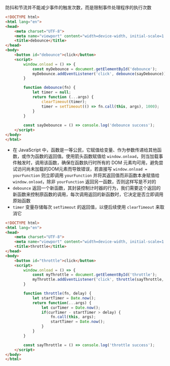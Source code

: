 防抖和节流并不能减少事件的触发次数，而是限制事件处理程序的执行次数

```HTML
<!DOCTYPE html>
<html lang="en">
<head>
    <meta charset="UTF-8">
    <meta name="viewport" content="width=device-width, initial-scale=1.0">
    <title>debounce</title>
</head>
<body>
    <button id="debounce">click</button>
    <script>
        window.onload = () => {
            const myDebounce = document.getElementById('debounce');
            myDebounce.addEventListener('click', debounce(sayDebounce));
        }

        function debounce(fn) {
            let timer = null;
            return function (...args) {
                clearTimeout(timer);
                timer = setTimeout(() => fn.call(this, args), 1000);
            }
        }
  
        const sayDebounce = () => console.log('debounce success');
    </script>
</body>
</html>
```

* 在 JavaScript 中，函数是一等公民，它赋值给变量、作为参数传递给其他函数，或作为函数的返回值。使用箭头函数赋值给 `window.onload`，则当加载事件触发时，调用该函数，确保在函数执行时所有的 DOM 元素均可用，避免尝试访问尚未加载的DOM元素而导致错误，若直接写  `window.onload = yourFunction` 则立即调用 `yourFunction` 并将其返回值而非函数本身赋值给 `window.onload`，除非 `yourFunction` 返回另一函数，否则这样写是不对的
* `debounce` 返回一个新函数，其封装控制计时器的行为，我们需要这个返回的新函数来控制原函数的调用，每次调用返回的新函数时，它决定是否立即调用原始函数
* `timer` 变量存储每次 `setTimeout` 的返回值，以便后续使用 `clearTimeout` 来取消它

```HTML
<!DOCTYPE html>
<html lang="en">
<head>
    <meta charset="UTF-8">
    <meta name="viewport" content="width=device-width, initial-scale=1.0">
    <title>throttle</title>
</head>
<body>
    <button id="throttle">click</button>
    <script>
        window.onload = () => {
            const myThrottle = document.getElementById('throttle');
            myThrottle.addEventListener('click', throttle(sayThrottle, 1000));
        }

        function throttle(fn, delay) {
            let startTimer = Date.now();
            return function(...args) {
                let curTimer = Date.now();
                if(curTimer - startTimer > delay) {
                    fn.call(this, args);
                    startTimer = Date.now();
                }
            }
        }

        const sayThrottle = () => console.log('throttle success');
    </script>
</body>
</html>
```



